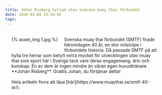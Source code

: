 ```yaml
---
title: Johan Risberg hyllad utav Svenska muay thai förbundet
date: 2020-03-04 23:26:02
tags:
---
```


<div style="padding: 20px;">
    <div style="float: left; margin-bottom: 20px; padding-right: 20px;">
        {% asset_img 1.jpg %}
    </div>
    <div>
        Svenska muay thai förbundet (SMTF) firade häromdagen 40 år, en stor milstolpe i förbundets historia. Då passade SMTF på att hylla tre herrar som betytt extra mycket för utvecklingen utav muay thai som sport här i Sverige tack vare deras engagemang, driv och kunskap. En av dem är ingen mindre än våran egen huvudtränare **Johan Risberg**. Grattis Johan, du förtjänar detta!
        <br><br>
        Hela artikeln finns att läsa [här](https://www.muaythai.se/smtf-40-ar/).
    </div>
</div>